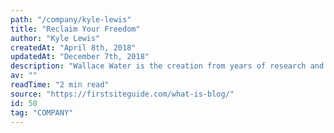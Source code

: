 ```yaml
---
path: "/company/kyle-lewis"
title: "Reclaim Your Freedom"
author: "Kyle Lewis"
createdAt: "April 8th, 2018"
updatedAt: "December 7th, 2018"
description: "Wallace Water is the creation from years of research and testing water quality for homeowners, family, and friends to help them make an educated decision on what's worthwhile to purchase for their household needs. Educating the community one at a time was fulfilling, yet too much time was invested on those who really don’t have the right knowledge or drive to stop consuming city tap water and big business bottled water."
av: ""
readTime: "2 min read"
source: "https://firstsiteguide.com/what-is-blog/"
id: 50
tag: "COMPANY"
---
```


